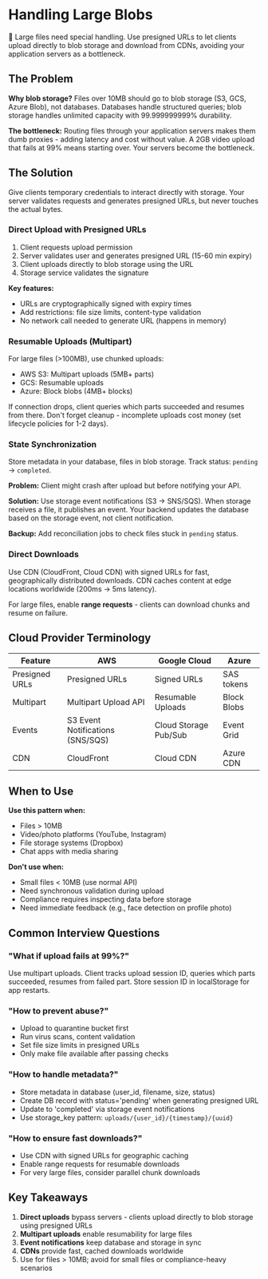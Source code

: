# Handling Large Blobs

📁 Large files need special handling. Use presigned URLs to let clients upload directly to blob storage and download from CDNs, avoiding your application servers as a bottleneck.

## The Problem

**Why blob storage?** Files over 10MB should go to blob storage (S3, GCS, Azure Blob), not databases. Databases handle structured queries; blob storage handles unlimited capacity with 99.999999999% durability.

**The bottleneck:** Routing files through your application servers makes them dumb proxies - adding latency and cost without value. A 2GB video upload that fails at 99% means starting over. Your servers become the bottleneck.

## The Solution

Give clients temporary credentials to interact directly with storage. Your server validates requests and generates presigned URLs, but never touches the actual bytes.

### Direct Upload with Presigned URLs

1. Client requests upload permission
2. Server validates user and generates presigned URL (15-60 min expiry)
3. Client uploads directly to blob storage using the URL
4. Storage service validates the signature

**Key features:**

- URLs are cryptographically signed with expiry times
- Add restrictions: file size limits, content-type validation
- No network call needed to generate URL (happens in memory)

### Resumable Uploads (Multipart)

For large files (>100MB), use chunked uploads:

- AWS S3: Multipart uploads (5MB+ parts)
- GCS: Resumable uploads
- Azure: Block blobs (4MB+ blocks)

If connection drops, client queries which parts succeeded and resumes from there. Don't forget cleanup - incomplete uploads cost money (set lifecycle policies for 1-2 days).

### State Synchronization

Store metadata in your database, files in blob storage. Track status: `pending` → `completed`.

**Problem:** Client might crash after upload but before notifying your API.

**Solution:** Use storage event notifications (S3 → SNS/SQS). When storage receives a file, it publishes an event. Your backend updates the database based on the storage event, not client notification.

**Backup:** Add reconciliation jobs to check files stuck in `pending` status.

### Direct Downloads

Use CDN (CloudFront, Cloud CDN) with signed URLs for fast, geographically distributed downloads. CDN caches content at edge locations worldwide (200ms → 5ms latency).

For large files, enable **range requests** - clients can download chunks and resume on failure.

## Cloud Provider Terminology

| Feature | AWS | Google Cloud | Azure |
|---------|-----|--------------|-------|
| Presigned URLs | Presigned URLs | Signed URLs | SAS tokens |
| Multipart | Multipart Upload API | Resumable Uploads | Block Blobs |
| Events | S3 Event Notifications (SNS/SQS) | Cloud Storage Pub/Sub | Event Grid |
| CDN | CloudFront | Cloud CDN | Azure CDN |

## When to Use

**Use this pattern when:**

- Files > 10MB
- Video/photo platforms (YouTube, Instagram)
- File storage systems (Dropbox)
- Chat apps with media sharing

**Don't use when:**

- Small files < 10MB (use normal API)
- Need synchronous validation during upload
- Compliance requires inspecting data before storage
- Need immediate feedback (e.g., face detection on profile photo)

## Common Interview Questions

### "What if upload fails at 99%?"

Use multipart uploads. Client tracks upload session ID, queries which parts succeeded, resumes from failed part. Store session ID in localStorage for app restarts.

### "How to prevent abuse?"

- Upload to quarantine bucket first
- Run virus scans, content validation
- Set file size limits in presigned URLs
- Only make file available after passing checks

### "How to handle metadata?"

- Store metadata in database (user_id, filename, size, status)
- Create DB record with status='pending' when generating presigned URL
- Update to 'completed' via storage event notifications
- Use storage_key pattern: `uploads/{user_id}/{timestamp}/{uuid}`

### "How to ensure fast downloads?"

- Use CDN with signed URLs for geographic caching
- Enable range requests for resumable downloads
- For very large files, consider parallel chunk downloads

## Key Takeaways

1. **Direct uploads** bypass servers - clients upload directly to blob storage using presigned URLs
2. **Multipart uploads** enable resumability for large files
3. **Event notifications** keep database and storage in sync
4. **CDNs** provide fast, cached downloads worldwide
5. Use for files > 10MB; avoid for small files or compliance-heavy scenarios

